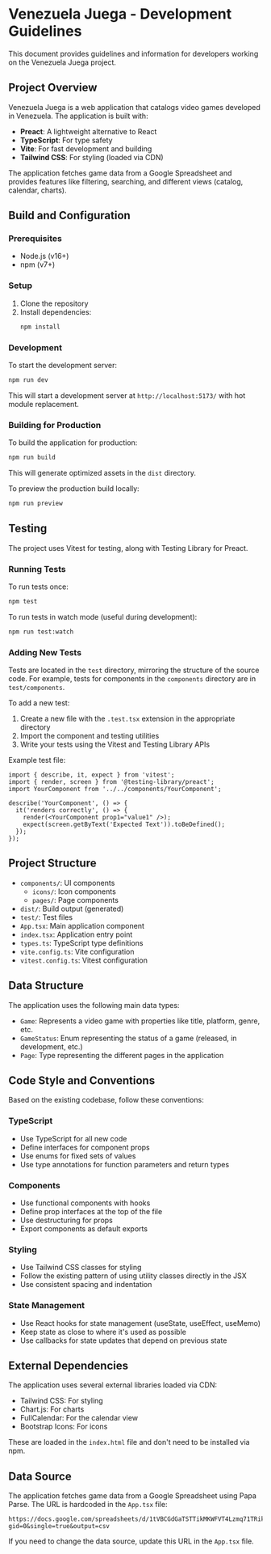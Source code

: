 # Venezuela Juega - Development Guidelines

This document provides guidelines and information for developers working on the Venezuela Juega project.

## Project Overview

Venezuela Juega is a web application that catalogs video games developed in Venezuela. The application is built with:

- **Preact**: A lightweight alternative to React
- **TypeScript**: For type safety
- **Vite**: For fast development and building
- **Tailwind CSS**: For styling (loaded via CDN)

The application fetches game data from a Google Spreadsheet and provides features like filtering, searching, and different views (catalog, calendar, charts).

## Build and Configuration

### Prerequisites

- Node.js (v16+)
- npm (v7+)

### Setup

1. Clone the repository
2. Install dependencies:
   ```bash
   npm install
   ```

### Development

To start the development server:

```bash
npm run dev
```

This will start a development server at `http://localhost:5173/` with hot module replacement.

### Building for Production

To build the application for production:

```bash
npm run build
```

This will generate optimized assets in the `dist` directory.

To preview the production build locally:

```bash
npm run preview
```

## Testing

The project uses Vitest for testing, along with Testing Library for Preact.

### Running Tests

To run tests once:

```bash
npm test
```

To run tests in watch mode (useful during development):

```bash
npm run test:watch
```

### Adding New Tests

Tests are located in the `test` directory, mirroring the structure of the source code. For example, tests for components in the `components` directory are in `test/components`.

To add a new test:

1. Create a new file with the `.test.tsx` extension in the appropriate directory
2. Import the component and testing utilities
3. Write your tests using the Vitest and Testing Library APIs

Example test file:

```tsx
import { describe, it, expect } from 'vitest';
import { render, screen } from '@testing-library/preact';
import YourComponent from '../../components/YourComponent';

describe('YourComponent', () => {
  it('renders correctly', () => {
    render(<YourComponent prop1="value1" />);
    expect(screen.getByText('Expected Text')).toBeDefined();
  });
});
```

## Project Structure

- `components/`: UI components
  - `icons/`: Icon components
  - `pages/`: Page components
- `dist/`: Build output (generated)
- `test/`: Test files
- `App.tsx`: Main application component
- `index.tsx`: Application entry point
- `types.ts`: TypeScript type definitions
- `vite.config.ts`: Vite configuration
- `vitest.config.ts`: Vitest configuration

## Data Structure

The application uses the following main data types:

- `Game`: Represents a video game with properties like title, platform, genre, etc.
- `GameStatus`: Enum representing the status of a game (released, in development, etc.)
- `Page`: Type representing the different pages in the application

## Code Style and Conventions

Based on the existing codebase, follow these conventions:

### TypeScript

- Use TypeScript for all new code
- Define interfaces for component props
- Use enums for fixed sets of values
- Use type annotations for function parameters and return types

### Components

- Use functional components with hooks
- Define prop interfaces at the top of the file
- Use destructuring for props
- Export components as default exports

### Styling

- Use Tailwind CSS classes for styling
- Follow the existing pattern of using utility classes directly in the JSX
- Use consistent spacing and indentation

### State Management

- Use React hooks for state management (useState, useEffect, useMemo)
- Keep state as close to where it's used as possible
- Use callbacks for state updates that depend on previous state

## External Dependencies

The application uses several external libraries loaded via CDN:

- Tailwind CSS: For styling
- Chart.js: For charts
- FullCalendar: For the calendar view
- Bootstrap Icons: For icons

These are loaded in the `index.html` file and don't need to be installed via npm.

## Data Source

The application fetches game data from a Google Spreadsheet using Papa Parse. The URL is hardcoded in the `App.tsx` file:

```
https://docs.google.com/spreadsheets/d/1tVBCGdGaTSTTikMKWFVT4Lzmq71TRikWSzIjiIR15FA/pub?gid=0&single=true&output=csv
```

If you need to change the data source, update this URL in the `App.tsx` file.
